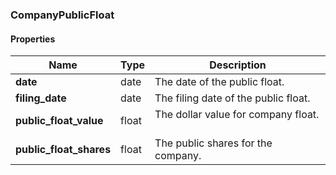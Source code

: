 

[//]: # (CLASS:CompanyPublicFloat)

[//]: # (KIND:object)

### CompanyPublicFloat

#### Properties

[//]: # (START_DEFINITION)

Name | Type | Description
------------ | ------------- | -------------
**date** | date | The date of the public float. &nbsp;
**filing_date** | date | The filing date of the public float. &nbsp;
**public_float_value** | float | The dollar value for company float. &nbsp;
**public_float_shares** | float | The public shares for the company. &nbsp;

[//]: # (END_DEFINITION)



